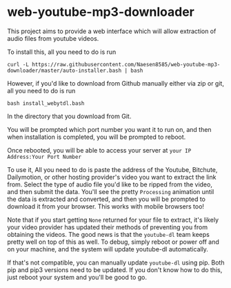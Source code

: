 # web-youtube-mp3-downloader

This project aims to provide a web interface which will allow extraction of audio files from youtube videos.

To install this, all you need to do is run

`curl -L https://raw.githubusercontent.com/Naesen8585/web-youtube-mp3-downloader/master/auto-installer.bash | bash`


However, if you'd like to download from Github manually either via zip or git, all you need to do is run

`bash install_webytdl.bash`

In the directory that you download from Git.

You will be prompted which port number you want it to run on, and then when installation is completed, you will be prompted to reboot.

Once rebooted, you will be able to access your server at `your IP Address:Your Port Number`

To use it, All you need to do is paste the address of the Youtube, Bitchute, Dailymotion, or other hosting provider's video you want to extract the link from. Select the type of audio file you'd like to be ripped from the video, and then submit the data. You'll see the pretty `Processing` animation until the data is extracted and converted, and then you will be prompted to download it from your browser. This works with mobile browsers too!

Note that if you start getting `None` returned for your file to extract, it's likely your video provider has updated their methods of preventing you from obtaining the videos. The good news is that the `youtube-dl` team keeps pretty well on top of this as well. To debug, simply reboot or power off and on your machine, and the system will update youtube-dl automatically.

If that's not compatible, you can manually update `youtube-dl` using pip. Both pip and pip3 versions need to be updated. If you don't know how to do this, just reboot your system and you'll be good to go.
